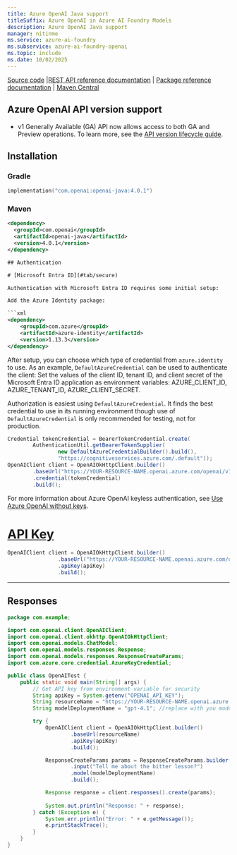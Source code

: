 ```yaml
---
title: Azure OpenAI Java support
titleSuffix: Azure OpenAI in Azure AI Foundry Models
description: Azure OpenAI Java support
manager: nitinme
ms.service: azure-ai-foundry
ms.subservice: azure-ai-foundry-openai
ms.topic: include
ms.date: 10/02/2025
---
```



[Source code](https://github.com/openai/openai-java/blob/main/README.md) |[REST API reference documentation](../../latest.md) | [Package reference documentation](https://javadoc.io/doc/com.openai/openai-java/latest/index.html) | [Maven Central](https://central.sonatype.com/artifact/com.openai/openai-java/4.0.1)

## Azure OpenAI API version support

- v1 Generally Available (GA) API now allows access to both GA and Preview operations. To learn more, see the [API version lifecycle guide](../../api-version-lifecycle.md).

## Installation

### Gradle

```kotlin
implementation("com.openai:openai-java:4.0.1")
```

### Maven

```xml
<dependency>
  <groupId>com.openai</groupId>
  <artifactId>openai-java</artifactId>
  <version>4.0.1</version>
</dependency>

## Authentication

# [Microsoft Entra ID](#tab/secure)

Authentication with Microsoft Entra ID requires some initial setup:

Add the Azure Identity package:

```xml
<dependency>
    <groupId>com.azure</groupId>
    <artifactId>azure-identity</artifactId>
    <version>1.13.3</version>
</dependency>
```

After setup, you can choose which type of credential from `azure.identity` to use. As an example, `DefaultAzureCredential` can be used to authenticate the client: Set the values of the client ID, tenant ID, and client secret of the Microsoft Entra ID application as environment variables: AZURE_CLIENT_ID, AZURE_TENANT_ID, AZURE_CLIENT_SECRET.

Authorization is easiest using `DefaultAzureCredential`. It finds the best credential to use in its running environment though use of `DefaultAzureCredential` is only recommended for testing, not for production.  

```java
Credential tokenCredential = BearerTokenCredential.create(
        AuthenticationUtil.getBearerTokenSupplier(
                new DefaultAzureCredentialBuilder().build(),
                "https://cognitiveservices.azure.com/.default"));
OpenAIClient client = OpenAIOkHttpClient.builder()
        .baseUrl("https://YOUR-RESOURCE-NAME.openai.azure.com/openai/v1/")
        .credential(tokenCredential)
        .build();
```

For more information about Azure OpenAI keyless authentication, see [Use Azure OpenAI without keys](/azure/developer/ai/keyless-connections?tabs=java%2Cazure-cli).

# [API Key](#tab/api-key)

```java
OpenAIClient client = OpenAIOkHttpClient.builder()
                .baseUrl("https://YOUR-RESOURCE-NAME.openai.azure.com/openai/v1/")
                .apiKey(apiKey)
                .build();
```

---

## Responses

```java
package com.example;

import com.openai.client.OpenAIClient;
import com.openai.client.okhttp.OpenAIOkHttpClient;
import com.openai.models.ChatModel;
import com.openai.models.responses.Response;
import com.openai.models.responses.ResponseCreateParams;
import com.azure.core.credential.AzureKeyCredential;

public class OpenAITest {
    public static void main(String[] args) {
        // Get API key from environment variable for security
        String apiKey = System.getenv("OPENAI_API_KEY");
        String resourceName = "https://YOUR-RESOURCE-NAME.openai.azure.com/openai/v1";
        String modelDeploymentName = "gpt-4.1"; //replace with you model deployment name

        try {
            OpenAIClient client = OpenAIOkHttpClient.builder()
                    .baseUrl(resourceName)
                    .apiKey(apiKey)
                    .build();

            ResponseCreateParams params = ResponseCreateParams.builder()
                    .input("Tell me about the bitter lesson?")
                    .model(modelDeploymentName)
                    .build();

            Response response = client.responses().create(params);
            
            System.out.println("Response: " + response);
        } catch (Exception e) {
            System.err.println("Error: " + e.getMessage());
            e.printStackTrace();
        }
    }
}
```